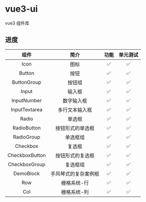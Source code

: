 # vue3-ui

vue3 组件库

## 进度

|      组件      |         简介         |        功能        |      单元测试      |
| :------------: | :------------------: | :----------------: | :----------------: |
|      Icon      |         图标         | :white_check_mark: | :white_check_mark: |
|     Button     |         按钮         | :white_check_mark: | :white_check_mark: |
|  ButtonGroup   |        按钮组        | :white_check_mark: | :white_check_mark: |
|     Input      |        输入框        | :white_check_mark: | :white_check_mark: |
|  InputNumber   |      数字输入框      | :white_check_mark: | :white_check_mark: |
| InputTextarea  |    多行文本输入框    | :white_check_mark: | :white_check_mark: |
|     Radio      |        单选框        | :white_check_mark: | :white_check_mark: |
|  RadioButton   |   按钮形式的单选框   | :white_check_mark: | :white_check_mark: |
|   RadioGroup   |       单选框组       | :white_check_mark: | :white_check_mark: |
|    Checkbox    |        复选框        | :white_check_mark: | :white_check_mark: |
| CheckboxButton |   按钮形式的复选框   | :white_check_mark: | :white_check_mark: |
| CheckboxGroup  |       复选框组       | :white_check_mark: | :white_check_mark: |
|   DemoBlock    | 手风琴式的复杂案例框 | :white_check_mark: | :white_check_mark: |
|      Row       |     栅格系统-行      | :white_check_mark: | :white_check_mark: |
|      Col       |     栅格系统-列      | :white_check_mark: | :white_check_mark: |